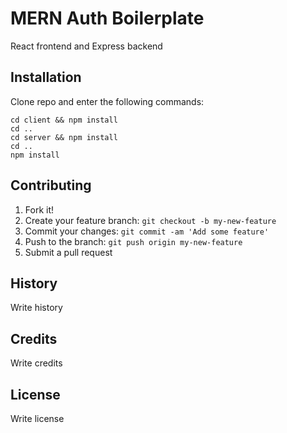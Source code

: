 # MERN Auth Boilerplate

React frontend and Express backend

## Installation

Clone repo and enter the following commands:

```
cd client && npm install
cd ..
cd server && npm install
cd ..
npm install
```

## Contributing

1. Fork it!
2. Create your feature branch: `git checkout -b my-new-feature`
3. Commit your changes: `git commit -am 'Add some feature'`
4. Push to the branch: `git push origin my-new-feature`
5. Submit a pull request

## History

Write history

## Credits

Write credits

## License

Write license
